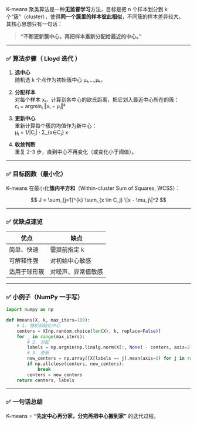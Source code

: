 K-means 聚类算法是一种**无监督学习**方法，目标是把 n 个样本划分到 k 个“簇”（cluster），使得**同一个簇里的样本彼此相似**，不同簇的样本差异较大。  
其核心思想只有一句话：

> **“不断更新簇中心，再把样本重新分配给最近的中心。”**

---

### ✅ 算法步骤（ Lloyd 迭代 ）

1. **选中心**  
   随机选 k 个点作为初始簇中心 μ₁,…,μₖ。

2. **分配样本**  
   对每个样本 xᵢ，计算到各中心的欧氏距离，把它划入最近中心所在的簇：  
   cᵢ = argminⱼ ‖xᵢ − μⱼ‖²

3. **更新中心**  
   重新计算每个簇的均值作为新中心：  
   μⱼ = 1/|Cⱼ| · Σ_{x∈Cⱼ} x

4. **收敛判断**  
   重复 2-3 步，直到中心不再变化（或变化小于阈值）。

---

### ✅ 目标函数（最小化）

K-means 在最小化**簇内平方和**（Within-cluster Sum of Squares, WCSS）：

$$
J = \sum_{j=1}^{k} \sum_{x \in C_j} \|x - \mu_j\|^2
$$

---

### ✅ 优缺点速览

| 优点 | 缺点 |
|------|------|
| 简单、快速 | 需提前指定 k |
| 可解释性强 | 对初始中心敏感 |
| 适用于球形簇 | 对噪声、异常值敏感 |

---

### ✅ 小例子（NumPy 一手写）

```python
import numpy as np

def kmeans(X, k, max_iters=100):
    # 1. 随机初始化中心
    centers = X[np.random.choice(len(X), k, replace=False)]
    for _ in range(max_iters):
        # 2. 分配
        labels = np.argmin(np.linalg.norm(X[:, None] - centers, axis=2), axis=1)
        # 3. 更新
        new_centers = np.array([X[labels == j].mean(axis=0) for j in range(k)])
        if np.allclose(centers, new_centers):
            break
        centers = new_centers
    return centers, labels
```

---

### ✅ 一句话总结

K-means = **“先定中心再分家，分完再把中心搬到家”** 的迭代过程。
